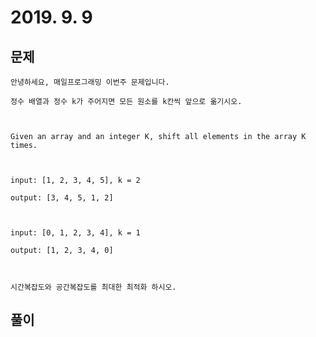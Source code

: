 # 2019. 9. 9

## 문제
```
안녕하세요, 매일프로그래밍 이번주 문제입니다.
 
정수 배열과 정수 k가 주어지면 모든 원소를 k칸씩 앞으로 옮기시오.



Given an array and an integer K, shift all elements in the array K times.



input: [1, 2, 3, 4, 5], k = 2

output: [3, 4, 5, 1, 2]



input: [0, 1, 2, 3, 4], k = 1

output: [1, 2, 3, 4, 0]



시간복잡도와 공간복잡도를 최대한 최적화 하시오.
```

## 풀이
```javascript

```

